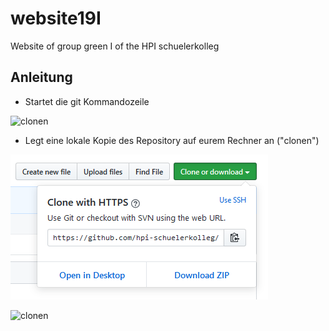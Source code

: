 # website19I
Website of group green I of the HPI schuelerkolleg

## Anleitung
* Startet die git Kommandozeile

![clonen](https://i.imgur.com/7ynSzAc.png)

* Legt eine lokale Kopie des Repository auf eurem Rechner an ("clonen")

![clonen](1.PNG)

![clonen](https://i.imgur.com/zw5cjUo.png)
